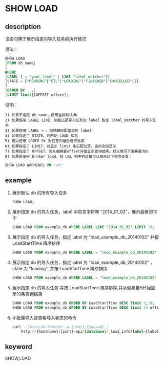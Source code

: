 # SHOW LOAD

## description

该语句用于展示指定的导入任务的执行情况

语法：

```sql
SHOW LOAD
[FROM db_name]
[
WHERE
[LABEL [ = "your_label" | LIKE "label_matcher"]]
[STATE = ["PENDING"|"ETL"|"LOADING"|"FINISHED"|"CANCELLED"|]]
]
[ORDER BY ...]
[LIMIT limit][OFFSET offset];
```

说明：

```plain text
1) 如果不指定 db_name，使用当前默认db
2) 如果使用 LABEL LIKE，则会匹配导入任务的 label 包含 label_matcher 的导入任务
3) 如果使用 LABEL = ，则精确匹配指定的 label
4) 如果指定了 STATE，则匹配 LOAD 状态
5) 可以使用 ORDER BY 对任意列组合进行排序
6) 如果指定了 LIMIT，则显示 limit 条匹配记录。否则全部显示
7) 如果指定了 OFFSET，则从偏移量offset开始显示查询结果。默认情况下偏移量为0。
8) 如果是使用 broker load，则 URL 列中的连接可以使用以下命令查看：
```

```sql
SHOW LOAD WARNINGS ON 'url'
```

## example

1. 展示默认 db 的所有导入任务

    ```sql
    SHOW LOAD;
    ```

2. 展示指定 db 的导入任务，label 中包含字符串 "2014_01_02"，展示最老的10个

    ```sql
    SHOW LOAD FROM example_db WHERE LABEL LIKE "2014_01_02" LIMIT 10;
    ```

3. 展示指定 db 的导入任务，指定 label 为 "load_example_db_20140102" 并按 LoadStartTime 降序排序

    ```sql
    SHOW LOAD FROM example_db WHERE LABEL = "load_example_db_20140102" ORDER BY LoadStartTime DESC;
    ````

4. 展示指定 db 的导入任务，指定 label 为 "load_example_db_20140102" ，state 为 "loading", 并按 LoadStartTime 降序排序

    ```sql
    SHOW LOAD FROM example_db WHERE LABEL = "load_example_db_20140102" AND STATE = "loading" ORDER BY LoadStartTime DESC;
    ```

5. 展示指定 db 的导入任务 并按 LoadStartTime 降序排序,并从偏移量5开始显示10条查询结果

    ```sql
    SHOW LOAD FROM example_db ORDER BY LoadStartTime DESC limit 5,10;
    SHOW LOAD FROM example_db ORDER BY LoadStartTime DESC limit 10 offset 5;
    ```

6. 小批量导入是查看导入状态的命令

    ```sql
    curl --location-trusted -u {user}:{passwd} \
        http://{hostname}:{port}/api/{database}/_load_info?label={labelname}
    ```

## keyword

SHOW,LOAD
